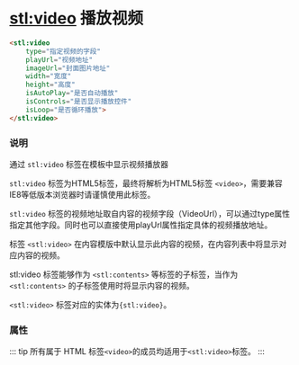 # <stl:video> 播放视频

```html
<stl:video
    type="指定视频的字段"
    playUrl="视频地址"
    imageUrl="封面图片地址"
    width="宽度"
    height="高度"
    isAutoPlay="是否自动播放"
    isControls="是否显示播放控件"
    isLoop="是否循环播放">
</stl:video>
```

### 说明

通过 `stl:video` 标签在模板中显示视频播放器

`stl:video` 标签为HTML5标签，最终将解析为HTML5标签 `<video>`，需要兼容IE8等低版本浏览器时请谨慎使用此标签。

`stl:video` 标签的视频地址取自内容的视频字段（VideoUrl），可以通过type属性指定其他字段。同时也可以直接使用playUrl属性指定具体的视频播放地址。

标签 `<stl:video>` 在内容模版中默认显示此内容的视频，在内容列表中将显示对应内容的视频。

stl:video 标签能够作为 `<stl:contents>` 等标签的子标签，当作为` <stl:contents>` 的子标签使用时将显示内容的视频。

`<stl:video>` 标签对应的实体为`{stl:video}`。

### 属性

::: tip
所有属于 HTML 标签`<video>`的成员均适用于`<stl:video>`标签。
:::
